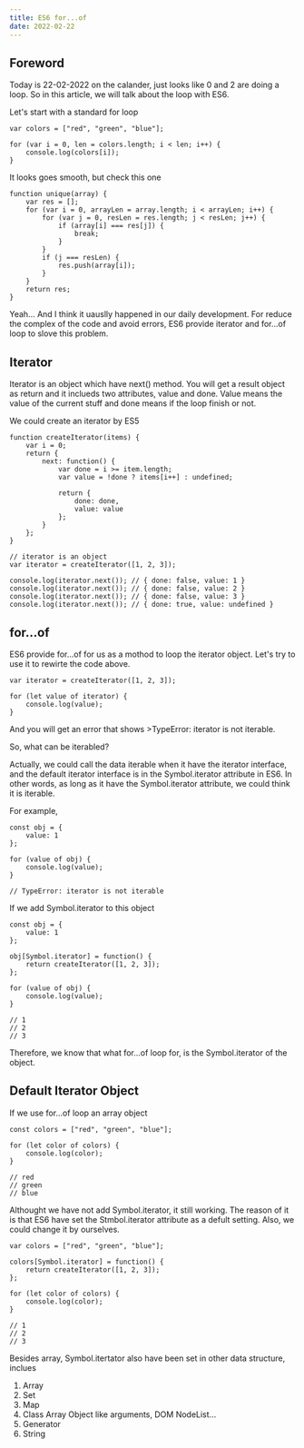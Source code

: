 ```yaml
---
title: ES6 for...of
date: 2022-02-22
---
```


## Foreword

Today is 22-02-2022 on the calander, just looks like 0 and 2 are doing a loop. So in this article, we will talk about the loop with ES6.

Let's start with a standard for loop

```
var colors = ["red", "green", "blue"];

for (var i = 0, len = colors.length; i < len; i++) {
    console.log(colors[i]);
}
```

It looks goes smooth, but check this one

```
function unique(array) {
    var res = [];
    for (var i = 0, arrayLen = array.length; i < arrayLen; i++) {
        for (var j = 0, resLen = res.length; j < resLen; j++) {
            if (array[i] === res[j]) {
                break;
            }
        }
        if (j === resLen) {
            res.push(array[i]);
        }
    }
    return res;
}
```

Yeah... And I think it uauslly happened in our daily development. For reduce the complex of the code and avoid errors, ES6 provide iterator and for...of loop to slove this problem.

## Iterator

Iterator is an object which have next() method. You will get a result object as return and it inclueds two attributes, value and done. Value means the value of the current stuff and done means if the loop finish or not.

We could create an iterator by ES5

```
function createIterator(items) {
    var i = 0;
    return {
        next: function() {
            var done = i >= item.length;
            var value = !done ? items[i++] : undefined;

            return {
                done: done,
                value: value
            };
        }
    };
}

// iterator is an object
var iterator = createIterator([1, 2, 3]);

console.log(iterator.next()); // { done: false, value: 1 }
console.log(iterator.next()); // { done: false, value: 2 }
console.log(iterator.next()); // { done: false, value: 3 }
console.log(iterator.next()); // { done: true, value: undefined }
```

## for...of

ES6 provide for...of for us as a mothod to loop the iterator object. Let's try to use it to rewirte the code above.

```
var iterator = createIterator([1, 2, 3]);

for (let value of iterator) {
    console.log(value);
}
```

And you will get an error that shows >TypeError: iterator is not iterable.

So, what can be iterabled?

Actually, we could call the data iterable when it have the iterator interface, and the default iterator interface is in the Symbol.iterator attribute in ES6. In other words, as long as it have the Symbol.iterator attribute, we could think it is iterable.

For example,

```
const obj = {
    value: 1
};

for (value of obj) {
    console.log(value);
}

// TypeError: iterator is not iterable
```

If we add Symbol.iterator to this object

```
const obj = {
    value: 1
};

obj[Symbol.iterator] = function() {
    return createIterator([1, 2, 3]);
};

for (value of obj) {
    console.log(value);
}

// 1
// 2
// 3
```

Therefore, we know that what for...of loop for, is the Symbol.iterator of the object.

## Default Iterator Object

If we use for...of loop an array object

```
const colors = ["red", "green", "blue"];

for (let color of colors) {
    console.log(color);
}

// red
// green
// blue
```

Althought we have not add Symbol.iterator, it still working. The reason of it is that ES6 have set the Stmbol.iterator attribute as a defult setting. Also, we could change it by ourselves.

```
var colors = ["red", "green", "blue"];

colors[Symbol.iterator] = function() {
    return createIterator([1, 2, 3]);
};

for (let color of colors) {
    console.log(color);
}

// 1
// 2
// 3
```

Besides array, Symbol.itertator also have been set in other data structure, inclues

1. Array
2. Set
3. Map
4. Class Array Object like arguments, DOM NodeList...
5. Generator
6. String
